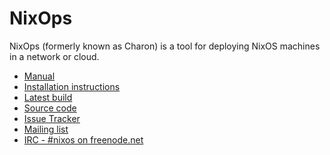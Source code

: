 NixOps
====

NixOps (formerly known as Charon) is a tool for deploying NixOS
machines in a network or cloud.

* [Manual](http://hydra.nixos.org/job/nixops/master/tarball/latest/download-by-type/doc/manual)
* [Installation instructions](http://hydra.nixos.org/job/nixops/master/build/latest/download/2/nixops/manual.html#chap-installation)
* [Latest build](http://hydra.nixos.org/job/nixops/master/build/jobstatus)
* [Source code](https://github.com/NixOS/nixops)
* [Issue Tracker](https://github.com/NixOS/nixops/issues)
* [Mailing list](http://lists.science.uu.nl/mailman/listinfo/nix-dev)
* [IRC - #nixos on freenode.net](irc://irc.freenode.net/#nixos)
